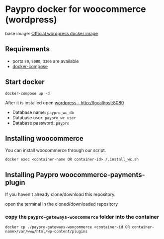# Paypro docker for woocommerce (wordpress)

base image: [Official wordpress docker image](https://hub.docker.com/_/wordpress)

## Requirements

- ports `80`, `8080`, `3306` are available
- [docker-compose](https://docs.docker.com/compose/install/)

## Start docker

    docker-compose up -d

After it is installed open [wordpress - http://localhost:8080](http://localhost:8080)

- Database name: `paypro_wc_db`
- Database user: `paypro_wc_user`
- Database password: `paypro`

## Installing woocommerce

You can install woocommerce through our script.

    docker exec <container-name OR container-id> /.install_wc.sh

## Installing Paypro woocommerce-payments-plugin

If you haven't already clone/download this repository.

open the terminal in the cloned/downloaded repository

### copy the `paypro-gateways-woocommerce` folder into the container

    docker cp ./paypro-gateways-woocommerce <container-id OR container-name>/var/www/html/wp-content/plugins
